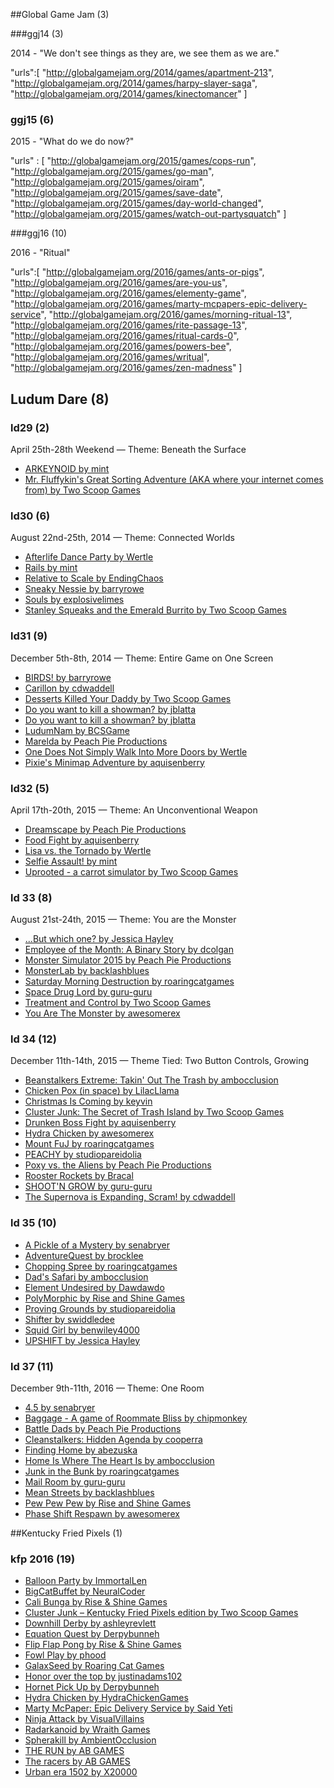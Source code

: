 ##Global Game Jam (3)

###ggj14 (3)

2014 - "We don't see things as they are, we see them as we are."

"urls":[
"http://globalgamejam.org/2014/games/apartment-213",
"http://globalgamejam.org/2014/games/harpy-slayer-saga",
"http://globalgamejam.org/2014/games/kinectomancer"
]

### ggj15 (6)

2015 - "What do we do now?"

"urls" : [
"http://globalgamejam.org/2015/games/cops-run",
"http://globalgamejam.org/2015/games/go-man",
"http://globalgamejam.org/2015/games/oiram",
"http://globalgamejam.org/2015/games/save-date",
"http://globalgamejam.org/2015/games/day-world-changed",
"http://globalgamejam.org/2015/games/watch-out-partysquatch"
]

###ggj16 (10)

2016 - "Ritual"

"urls":[
"http://globalgamejam.org/2016/games/ants-or-pigs",
"http://globalgamejam.org/2016/games/are-you-us",
"http://globalgamejam.org/2016/games/elementy-game",
"http://globalgamejam.org/2016/games/marty-mcpapers-epic-delivery-service",
"http://globalgamejam.org/2016/games/morning-ritual-13",
"http://globalgamejam.org/2016/games/rite-passage-13",
"http://globalgamejam.org/2016/games/ritual-cards-0",
"http://globalgamejam.org/2016/games/powers-bee",
"http://globalgamejam.org/2016/games/writual",
"http://globalgamejam.org/2016/games/zen-madness"
]

## Ludum Dare (8)

### ld29 (2)

April 25th-28th Weekend — Theme: Beneath the Surface

* [ARKEYNOID by mint](http://ludumdare.com/compo/ludum-dare-29/?action=preview&uid=34790)
* [Mr. Fluffykin's Great Sorting Adventure (AKA where your internet comes from) by Two Scoop Games](http://ludumdare.com/compo/ludum-dare-29/?action=preview&uid=37347)


### ld30 (6)

August 22nd-25th, 2014 — Theme: Connected Worlds

* [Afterlife Dance Party by Wertle](http://ludumdare.com/compo/ludum-dare-30/?action=preview&uid=22452)
* [Rails by mint](http://ludumdare.com/compo/ludum-dare-30/?action=preview&uid=34790)
* [Relative to Scale by EndingChaos](http://ludumdare.com/compo/ludum-dare-30/?action=preview&uid=40673)
* [Sneaky Nessie by barryrowe](http://ludumdare.com/compo/ludum-dare-30/?action=preview&uid=34236)
* [Souls by explosivelimes](http://ludumdare.com/compo/ludum-dare-30/?action=preview&uid=41123)
* [Stanley Squeaks and the Emerald Burrito by Two Scoop Games](http://ludumdare.com/compo/ludum-dare-30/?action=preview&uid=37347)


### ld31 (9)

December 5th-8th, 2014 — Theme: Entire Game on One Screen

* [BIRDS! by barryrowe](http://ludumdare.com/compo/ludum-dare-31/?action=preview&uid=34236)
* [Carillon by cdwaddell](http://ludumdare.com/compo/ludum-dare-31/?action=preview&uid=36440)
* [Desserts Killed Your Daddy by Two Scoop Games](http://ludumdare.com/compo/ludum-dare-31/?action=preview&uid=37347)
* [Do you want to kill a showman? by jblatta](http://ludumdare.com/compo/ludum-dare-31/?action=preview&uid=46683)
* [Do you want to kill a showman? by jblatta](http://ludumdare.com/compo/ludum-dare-31/?action=preview&uid=46683)
* [LudumNam by BCSGame](http://ludumdare.com/compo/ludum-dare-31/?action=preview&uid=47412)
* [Marelda by Peach Pie Productions](http://ludumdare.com/compo/ludum-dare-31/?action=preview&uid=40673)
* [One Does Not Simply Walk Into More Doors by Wertle](http://ludumdare.com/compo/ludum-dare-31/?action=preview&uid=22452)
* [Pixie's Minimap Adventure by aquisenberry](http://ludumdare.com/compo/ludum-dare-31/?action=preview&uid=36765)


### ld32 (5)

April 17th-20th, 2015 — Theme: An Unconventional Weapon

* [Dreamscape by Peach Pie Productions](http://ludumdare.com/compo/ludum-dare-32/?action=preview&uid=40673)
* [Food Fight by aquisenberry](http://ludumdare.com/compo/ludum-dare-32/?action=preview&uid=36765)
* [Lisa vs. the Tornado by Wertle](http://ludumdare.com/compo/ludum-dare-32/?action=preview&uid=22452)
* [Selfie Assault! by mint](http://ludumdare.com/compo/ludum-dare-32/?action=preview&uid=34790)
* [Uprooted - a carrot simulator by Two Scoop Games](http://ludumdare.com/compo/ludum-dare-32/?action=preview&uid=37347)


### ld 33 (8)

August 21st-24th, 2015 — Theme: You are the Monster

* [...But which one? by Jessica Hayley](http://ludumdare.com/compo/ludum-dare-33/?action=preview&uid=36120)
* [Employee of the Month: A Binary Story by dcolgan](http://ludumdare.com/compo/ludum-dare-33/?action=preview&uid=2293)
* [Monster Simulator 2015 by Peach Pie Productions](http://ludumdare.com/compo/ludum-dare-33/?action=preview&uid=40673)
* [MonsterLab by backlashblues](http://ludumdare.com/compo/ludum-dare-33/?action=preview&uid=57618)
* [Saturday Morning Destruction by roaringcatgames](http://ludumdare.com/compo/ludum-dare-33/?action=preview&uid=58120)
* [Space Drug Lord by guru-guru](http://ludumdare.com/compo/ludum-dare-33/?action=preview&uid=8310)
* [Treatment and Control by Two Scoop Games](http://ludumdare.com/compo/ludum-dare-33/?action=preview&uid=37347)
* [You Are The Monster by awesomerex](http://ludumdare.com/compo/ludum-dare-33/?action=preview&uid=35711)


### ld 34 (12)

December 11th-14th, 2015 — Theme Tied: Two Button Controls, Growing

* [Beanstalkers Extreme: Takin' Out The Trash by ambocclusion](http://ludumdare.com/compo/ludum-dare-34/?action=preview&uid=58187)
* [Chicken Pox (in space) by LilacLlama](http://ludumdare.com/compo/ludum-dare-34/?action=preview&uid=50731)
* [Christmas Is Coming by keyvin](http://ludumdare.com/compo/ludum-dare-34/?action=preview&uid=64895)
* [Cluster Junk: The Secret of Trash Island by Two Scoop Games](http://ludumdare.com/compo/ludum-dare-34/?action=preview&uid=37347)
* [Drunken Boss Fight by aquisenberry](http://ludumdare.com/compo/ludum-dare-34/?action=preview&uid=36765)
* [Hydra Chicken by awesomerex](http://ludumdare.com/compo/ludum-dare-34/?action=preview&uid=35711)
* [Mount FuJ by roaringcatgames](http://ludumdare.com/compo/ludum-dare-34/?action=preview&uid=58120)
* [PEACHY by studiopareidolia](http://ludumdare.com/compo/ludum-dare-34/?action=preview&uid=62399)
* [Poxy vs. the Aliens by Peach Pie Productions](http://ludumdare.com/compo/ludum-dare-34/?action=preview&uid=40673)
* [Rooster Rockets by Bracal](http://ludumdare.com/compo/ludum-dare-34/?action=preview&uid=66272)
* [SHOOT'N GROW by guru-guru](http://ludumdare.com/compo/ludum-dare-34/?action=preview&uid=8310)
* [The Supernova is Expanding, Scram! by cdwaddell](http://ludumdare.com/compo/ludum-dare-34/?action=preview&uid=36440)


### ld 35 (10)

* [A Pickle of a Mystery by senabryer](http://ludumdare.com/compo/ludum-dare-35/?action=preview&uid=90468)
* [AdventureQuest by brocklee](http://ludumdare.com/compo/ludum-dare-35/?action=preview&uid=93281)
* [Chopping Spree by roaringcatgames](http://ludumdare.com/compo/ludum-dare-35/?action=preview&uid=58120)
* [Dad's Safari by ambocclusion](http://ludumdare.com/compo/ludum-dare-35/?action=preview&uid=58187)
* [Element Undesired by Dawdawdo](http://ludumdare.com/compo/ludum-dare-35/?action=preview&uid=91697)
* [PolyMorphic by Rise and Shine Games](http://ludumdare.com/compo/ludum-dare-35/?action=preview&uid=92205)
* [Proving Grounds by studiopareidolia](http://ludumdare.com/compo/ludum-dare-35/?action=preview&uid=62399)
* [Shifter by swiddledee](http://ludumdare.com/compo/ludum-dare-35/?action=preview&uid=55411)
* [Squid Girl by benwiley4000](http://ludumdare.com/compo/ludum-dare-35/?action=preview&uid=64674)
* [UPSHIFT by Jessica Hayley](http://ludumdare.com/compo/ludum-dare-35/?action=preview&uid=36120)

### ld 37 (11)

December 9th-11th, 2016 — Theme: One Room

* [4.5 by senabryer](http://ludumdare.com/compo/ludum-dare-37/?action=preview&uid=90468)
* [Baggage - A game of Roommate Bliss by chipmonkey](http://ludumdare.com/compo/ludum-dare-37/?action=preview&uid=63943)
* [Battle Dads by Peach Pie Productions](http://ludumdare.com/compo/ludum-dare-37/?action=preview&uid=40673)
* [Cleanstalkers: Hidden Agenda by cooperra](http://ludumdare.com/compo/ludum-dare-37/?action=preview&uid=64869)
* [Finding Home by abezuska](http://ludumdare.com/compo/ludum-dare-37/?action=preview&uid=34387)
* [Home Is Where The Heart Is by ambocclusion](http://ludumdare.com/compo/ludum-dare-37/?action=preview&uid=58187)
* [Junk in the Bunk by roaringcatgames](http://ludumdare.com/compo/ludum-dare-37/?action=preview&uid=58120)
* [Mail Room by guru-guru](http://ludumdare.com/compo/ludum-dare-37/?action=preview&uid=8310)
* [Mean Streets by backlashblues](http://ludumdare.com/compo/ludum-dare-37/?action=preview&uid=57618)
* [Pew Pew Pew by Rise and Shine Games](http://ludumdare.com/compo/ludum-dare-37/?action=preview&uid=92205)
* [Phase Shift Respawn by awesomerex](http://ludumdare.com/compo/ludum-dare-37/?action=preview&uid=35711)

##Kentucky Fried Pixels (1)

### kfp 2016 (19)

* [Balloon Party by ImmortalLen](https://itch.io/jam/kentucky-fried-pixels/rate/74244)
* [BigCatBuffet by NeuralCoder](https://itch.io/jam/kentucky-fried-pixels/rate/73692)
* [Cali Bunga by Rise & Shine Games](https://itch.io/jam/kentucky-fried-pixels/rate/74339)
* [Cluster Junk – Kentucky Fried Pixels edition by Two Scoop Games](https://itch.io/jam/kentucky-fried-pixels/rate/74329)
* [Downhill Derby by ashleyrevlett](https://itch.io/jam/kentucky-fried-pixels/rate/70585)
* [Equation Quest by Derpybunneh](https://itch.io/jam/kentucky-fried-pixels/rate/69316)
* [Flip Flap Pong by Rise & Shine Games](https://itch.io/jam/kentucky-fried-pixels/rate/70663)
* [Fowl Play by phood](https://itch.io/jam/kentucky-fried-pixels/rate/70477)
* [GalaxSeed by Roaring Cat Games](https://itch.io/jam/kentucky-fried-pixels/rate/71471)
* [Honor over the top by justinadams102](https://itch.io/jam/kentucky-fried-pixels/rate/72835)
* [Hornet Pick Up by Derpybunneh](https://itch.io/jam/kentucky-fried-pixels/rate/73747)
* [Hydra Chicken by HydraChickenGames](https://itch.io/jam/kentucky-fried-pixels/rate/74332)
* [Marty McPaper: Epic Delivery Service by Said Yeti](https://itch.io/jam/kentucky-fried-pixels/rate/74340)
* [Ninja Attack by VisualVillains](https://itch.io/jam/kentucky-fried-pixels/rate/74349)
* [Radarkanoid by Wraith Games](https://itch.io/jam/kentucky-fried-pixels/rate/74338)
* [Spherakill by AmbientOcclusion](https://itch.io/jam/kentucky-fried-pixels/rate/70664)
* [THE RUN by AB GAMES](https://itch.io/jam/kentucky-fried-pixels/rate/73265)
* [The racers by AB GAMES](https://itch.io/jam/kentucky-fried-pixels/rate/71317)
* [Urban era 1502 by X20000](https://itch.io/jam/kentucky-fried-pixels/rate/54972)

